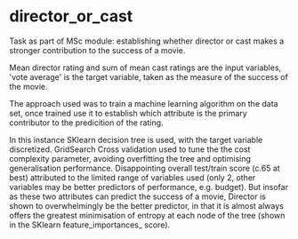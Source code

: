 # director_or_cast
Task as part of MSc module: establishing whether director or cast makes a stronger contribution to the success of a movie.

Mean director rating and sum of mean cast ratings are the input variables, 'vote average' is the target variable, taken as the measure of the success of the movie. 

The approach used was to train a machine learning algorithm on the data set, once trained use it to establish which attribute is the primary contributor to the predicition of the rating. 

In this instance SKlearn decision tree is used, with the target variable discretized. GridSearch Cross validation used to tune the the cost complexity parameter, avoiding overfitting the tree and optimising generalisation performance. Disappointing overall test/train score (c.65 at best) attributed to the limited range of variables used (only 2, other variables may be better predictors of performance, e.g. budget). But insofar as these two attributes can predict the success of a movie, Director is shown to overwhelmingly be the better predictor, in that it is almost always offers the greatest minimisation of entropy at each node of the tree (shown in the SKlearn feature_importances_ score).  
